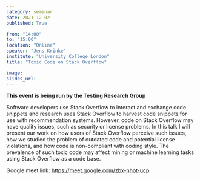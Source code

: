 ```yaml
---
category: seminar
date: 2021-12-02
published: True

from: "14:00"
to: "15:00"
location: "Online"
speaker: "Jens Krinke"
institute: "University College London"
title: "Toxic Code on Stack Overflow"

image:
slides_url:
---
```


**This event is being run by the Testing Research Group**

Software developers use Stack Overflow to interact and exchange code snippets and research uses Stack Overflow to harvest code snippets for use with recommendation systems. However, code on Stack Overflow may have quality issues, such as security or license problems. In this talk I will present our work on how users of Stack Overflow perceive such issues, how we studied the problem of outdated code and potential license violations, and how code is non-compliant with coding style. The prevalence of such toxic code may affect mining or machine learning tasks using Stack Overflow as a code base.

Google meet link: <https://meet.google.com/zbx-hhot-ucp>